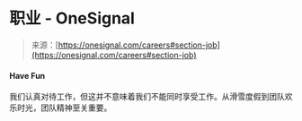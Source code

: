 <!--yml

category: 未分类

date: 2024-05-27 14:40:18

-->

# 职业 - OneSignal

> 来源：[https://onesignal.com/careers#section-job](https://onesignal.com/careers#section-job)

#### Have Fun

我们认真对待工作，但这并不意味着我们不能同时享受工作。从滑雪度假到团队欢乐时光，团队精神至关重要。
